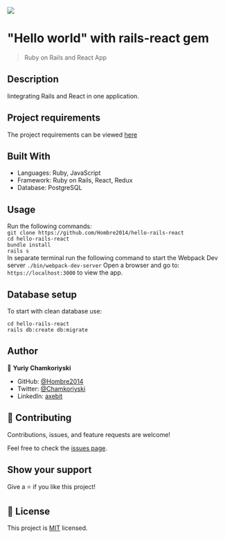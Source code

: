 ![](https://img.shields.io/badge/Microverse-blueviolet)

# "Hello world" with rails-react gem

>  Ruby on Rails and React App

## Description

Iintegrating Rails and React in one application.

## Project requirements

The project requirements can be viewed [here](https://github.com/microverseinc/curriculum-rails/blob/main/connect-frontend-frameworks/hello_world_with_react.md)

## Built With

- Languages: Ruby, JavaScript
- Framework: Ruby on Rails, React, Redux
- Database: PostgreSQL

## Usage

Run the following commands:</br>
`git clone https://github.com/Hombre2014/hello-rails-react`</br>
`cd hello-rails-react`</br>
`bundle install`</br>
`rails s`</br>
In separate terminal run the following command to start the Webpack Dev server
`./bin/webpack-dev-server`
Open a browser and go to: `https://localhost:3000` to view the app.

## Database setup

To start with clean database use:

`cd hello-rails-react`</br>
`rails db:create db:migrate`

## Author

👤 **Yuriy Chamkoriyski**

- GitHub: [@Hombre2014](https://github.com/Hombre2014)
- Twitter: [@Chamkoriyski](https://twitter.com/Chamkoriyski)
- LinkedIn: [axebit](https://linkedin.com/in/axebit)

## 🤝 Contributing

Contributions, issues, and feature requests are welcome!

Feel free to check the [issues page](https://github.com/Hombre2014/hello-rails-react/issues).

## Show your support

Give a ⭐️ if you like this project!

## 📝 License

This project is [MIT](./license.md) licensed.
